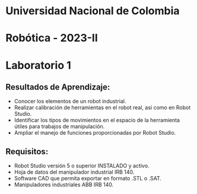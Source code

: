 # Universidad Nacional de Colombia
# Robótica - 2023-II
# Laboratorio 1

## Resultados de Aprendizaje:

- Conocer los elementos de un robot industrial.
- Realizar calibración de herramientas en el robot real, así como en Robot Studio.
- Identificar los tipos de movimientos en el espacio de la herramienta útiles para trabajos de manipulación.
- Ampliar el manejo de funciones proporcionadas por Robot Studio.

## Requisitos:

- Robot Studio versión 5 o superior INSTALADO y activo.
- Hoja de datos del manipulador industrial IRB 140.
- Software CAD que permita exportar en formato .STL o .SAT.
- Manipuladores industriales ABB IRB 140.

